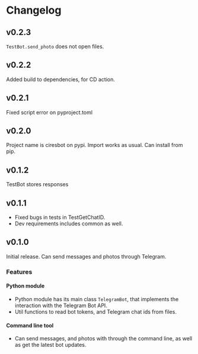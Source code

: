 # Changelog

## v0.2.3
`TestBot.send_photo` does not open files.

## v0.2.2
Added build to dependencies, for CD action.

## v0.2.1
Fixed script error on pyproject.toml

## v0.2.0
Project name is ciresbot on pypi. Import works as usual.
Can install from pip.

## v0.1.2
TestBot stores responses 

## v0.1.1
- Fixed bugs in tests in TestGetChatID. 
- Dev requirements includes common as well.

## v0.1.0

Initial release. Can send messages and photos through Telegram.

### Features

#### Python module
- Python module has its main class `TelegramBot`, that implements the interaction
with the Telegram Bot API.
- Util functions to read bot tokens, and Telegram chat ids from files.

#### Command line tool
- Can send messages, and photos with through the command line, as well as get
the latest bot updates.

